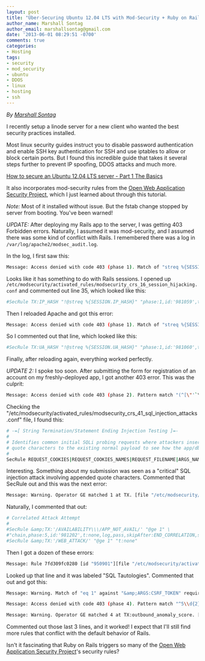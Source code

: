 ```yaml
---
layout: post
title: "Über-Securing Ubuntu 12.04 LTS with Mod-Security + Ruby on Rails 3.2.13"
author_name: Marshall Sontag
author_email: marshallsontag@gmail.com
date: '2013-06-01 08:29:51 -0700'
comments: true
categories:
- Hosting
tags:
- security
- mod_security
- ubuntu
- DDOS
- linux
- hosting
- ssh
---
```


*By [Marshall Sontag]*

I recently setup a linode server for a new client who wanted the best security
practices installed.

Most linux security guides instruct you to disable password authentication and
enable SSH key authentication for SSH and use iptables to allow or block certain
ports. But I found this incredible guide that takes it several steps further to
prevent IP spoofing, DDOS attacks and much more.

[How to secure an Ubuntu 12.04 LTS server - Part 1 The Basics]

It also incorporates mod-security rules from the
[Open Web Application Security Project], which I just learned about through
this tutorial.
<!--more-->

_Note:_ Most of it installed without issue. But the fstab change stopped by
server from booting. You've been warned!

_UPDATE:_ After deploying my Rails app to the server, I was getting 403
Forbidden errors. Naturally, I assumed it was mod-security, and I assumed there
was some kind of conflict with Rails. I remembered there was a log in
`/var/log/apache2/modsec_audit.log`.

In the log, I first saw this:

```bash
Message: Access denied with code 403 (phase 1). Match of "streq %{SESSION.IP_HASH}" against "TX:ip_hash" required. [file "/etc/modsecurity/activated_rules/modsecurity_crs_16_session_hijacking.conf"] [line "35"] [id "981059"] [msg "Warning - Sticky SessionID Data Changed - IP Address Mismatch."]
```

Looks like it has something to do with Rails sessions. I opened up
`/etc/modsecurity/activated_rules/modsecurity_crs_16_session_hijacking.conf` and
commented out line 35, which looked like this:

```bash
#SecRule TX:IP_HASH "!@streq %{SESSION.IP_HASH}" "phase:1,id:'981059',t:none,block,setvar:tx.sticky_session_anomaly=+1,msg:'Warning - Sticky Ses$
```

Then I reloaded Apache and got this error:

```bash
Message: Access denied with code 403 (phase 1). Match of "streq %{SESSION.UA_HASH}" against "TX:ua_hash" required. [file "/etc/modsecurity/activated_rules/modsecurity_crs_16_session_hijacking.conf"] [line "36"] [id "981060"] [msg "Warning - Sticky SessionID Data Changed - User-Agent Mismatch."]
```

So I commented out that line, which looked like this:

```bash
#SecRule TX:UA_HASH "!@streq %{SESSION.UA_HASH}" "phase:1,id:'981060',t:none,block,setvar:tx.sticky_session_anomaly=+1,msg:'Warning - Sticky Ses$
```

Finally, after reloading again, everything worked perfectly.

_UPDATE 2:_ I spoke too soon. After submitting the form for registration of an
account on my freshly-deployed app, I got another 403 error. This was the
culprit:

```bash
Message: Access denied with code 403 (phase 2). Pattern match "(^[\"'`\xc2\xb4\xe2\x80\x99\xe2\x80\x98;]+|[\"'`\xc2\xb4\xe2\x80\x99\xe2\x80\x98;]+$)" at ARGS:utf8. [file "/etc/modsecurity/activated_rules/modsecurity_crs_41_sql_injection_attacks.conf"] [line "64"] [id "981318"] [rev "2.2.5"] [msg "SQL Injection Attack: Common Injection Testing Detected"] [data "\xe2"] [severity "CRITICAL"] [tag "WEB_ATTACK/SQL_INJECTION"] [tag "WASCTC/WASC-19"] [tag "OWASP_TOP_10/A1"] [tag "OWASP_AppSensor/CIE1"] [tag "PCI/6.5.2"]
```

Checking the
"/etc/modsecurity/activated_rules/modsecurity_crs_41_sql_injection_attacks.conf"
file, I found this:

```bash
# -=[ String Termination/Statement Ending Injection Testing ]=-
#
# Identifies common initial SQLi probing requests where attackers insert/append
# quote characters to the existing normal payload to see how the app/db responds.
#
SecRule REQUEST_COOKIES|REQUEST_COOKIES_NAMES|REQUEST_FILENAME|ARGS_NAMES|ARGS|XML:/* "(^[\"'`&acute;&rsquo;&lsquo;;]+|[\"'`&acute;&rsquo;&lsquo;;]+$)" "phase:2,rev:'2.2.5',capture,t:none,t:urlDecodeUni,block,msg:'SQL Injection Attack: Common Injection Testing Detected',id:'981318',logdata:'%{TX.0}',severity:'2',tag:'WEB_ATTACK/SQL_INJECTION',tag:'WASCTC/WASC-19',tag:'OWASP_TOP_10/A1',tag:'OWASP_AppSensor/CIE1',tag:'PCI/6.5.2',setvar:'tx.msg=%{rule.msg}',setvar:tx.sql_injection_score=+%{tx.critical_anomaly_score},setvar:tx.anomaly_score=+%{tx.critical_anomaly_score},setvar:tx.%{rule.id}-WEB_ATTACK/SQL_INJECTION-%{matched_var_name}=%{tx.0}"
```

Interesting. Something about my submission was seen as a "critical" SQL
injection attack involving appended quote characters. Commented that SecRule out
and this was the next error:

```bash
Message: Warning. Operator GE matched 1 at TX. [file "/etc/modsecurity/activated_rules/modsecurity_crs_60_correlation.conf"] [line "29"] [id "981202"] [msg "Correlated Attack Attempt Identified: (Total Score: 9, SQLi=, XSS=) Inbound Attack ( Inbound Anomaly Score: ) + Outbound Application Error (The application is not available - Outbound Anomaly Score: 4)"] [severity "ALERT"]
```

Naturally, I commented that out:

```bash
# Correlated Attack Attempt
#
#SecRule &amp;TX:'/AVAILABILITY\\\/APP_NOT_AVAIL/' "@ge 1" \
#"chain,phase:5,id:'981202',t:none,log,pass,skipAfter:END_CORRELATION,severity:'1',msg:'Correlated Attack Attempt Identified: (Total Score: %$
#SecRule &amp;TX:'/WEB_ATTACK/' "@ge 1" "t:none"
```

Then I got a dozen of these errors:

```bash
Message: Rule 7fd309fc0280 [id "950901"][file "/etc/modsecurity/activated_rules/modsecurity_crs_41_sql_injection_attacks.conf"][line "77"] - Execution error - PCRE limits exceeded (-8): (null).
```

Looked up that line and it was labeled "SQL Tautologies". Commented that out and
got this:

```bash
Message: Warning. Match of "eq 1" against "&amp;ARGS:CSRF_TOKEN" required. [file "/etc/modsecurity/activated_rules/modsecurity_crs_43_csrf_protection.conf"] [line "31"] [id "981143"] [msg "CSRF Attack Detected - Missing CSRF Token."]

Message: Access denied with code 403 (phase 4). Pattern match "^5\\d{2}$" at RESPONSE_STATUS. [file "/etc/modsecurity/activated_rules/modsecurity_crs_50_outbound.conf"] [line "53"] [id "970901"] [rev "2.2.5"] [msg "The application is not available"] [severity "ERROR"] [tag "WASCTC/WASC-13"] [tag "OWASP_TOP_10/A6"] [tag "PCI/6.5.6"]

Message: Warning. Operator GE matched 4 at TX:outbound_anomaly_score. [file "/etc/modsecurity/activated_rules/modsecurity_crs_60_correlation.conf"] [line "40"] [id "981205"] [msg "Outbound Anomaly Score Exceeded (score 4): The application is not available"]
```

Commented out those last 3 lines, and it worked! I expect that I'll still find
more rules that conflict with the default behavior of Rails.

Isn't it fascinating that Ruby on Rails triggers so many of the
[Open Web Application Security Project]'s security rules?

[Marshall Sontag]: https://www.linkedin.com/in/marshallsontag
[Open Web Application Security Project]: https://www.owasp.org/index.php/Main_Page
[How to secure an Ubuntu 12.04 LTS server - Part 1 The Basics]: http://www.thefanclub.co.za/how-to/how-secure-ubuntu-1204-lts-server-part-1-basics
